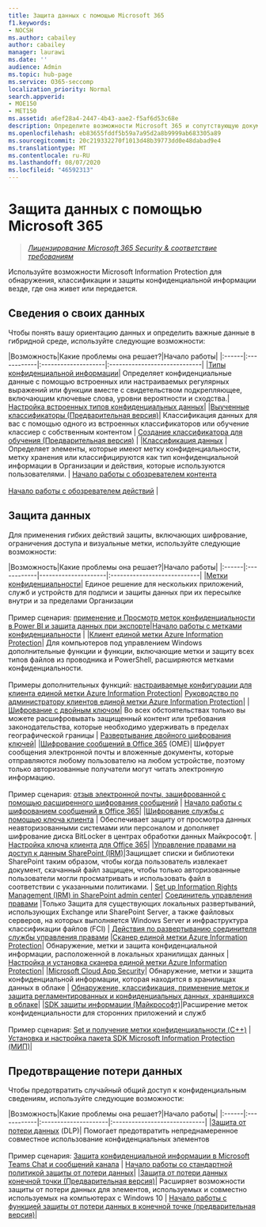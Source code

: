 ```yaml
---
title: Защита данных с помощью Microsoft 365
f1.keywords:
- NOCSH
ms.author: cabailey
author: cabailey
manager: laurawi
ms.date: ''
audience: Admin
ms.topic: hub-page
ms.service: O365-seccomp
localization_priority: Normal
search.appverid:
- MOE150
- MET150
ms.assetid: a6ef28a4-2447-4b43-aae2-f5af6d53c68e
description: Определите возможности Microsoft 365 и сопутствующую документацию, чтобы помочь вам защитить важные данные Организации.
ms.openlocfilehash: eb83655fddf5b59a7a95d2a8b9999ab683305a89
ms.sourcegitcommit: 20c219332270f1013d48b39773dd0e48dabad9e4
ms.translationtype: MT
ms.contentlocale: ru-RU
ms.lasthandoff: 08/07/2020
ms.locfileid: "46592313"
---
```

# <a name="protect-information-using-microsoft-365"></a>Защита данных с помощью Microsoft 365

>*[Лицензирование Microsoft 365 Security & соответствие требованиям](https://docs.microsoft.com/office365/servicedescriptions/microsoft-365-service-descriptions/microsoft-365-tenantlevel-services-licensing-guidance/microsoft-365-security-compliance-licensing-guidance)*

Используйте возможности Microsoft Information Protection для обнаружения, классификации и защиты конфиденциальной информации везде, где она живет или передается.

## <a name="know-your-data"></a>Сведения о своих данных

Чтобы понять вашу ориентацию данных и определить важные данные в гибридной среде, используйте следующие возможности:
 
|Возможность|Какие проблемы она решает?|Начало работы|
|:------|:------------|:--------------------|:-----------------------------|
|[Типы конфиденциальной информации](sensitive-information-type-entity-definitions.md)| Определяет конфиденциальные данные с помощью встроенных или настраиваемых регулярных выражений или функции вместе с свидетельством подкрепляющее, включающим ключевые слова, уровни вероятности и сходства.| [Настройка встроенных типов конфиденциальных данных](customize-a-built-in-sensitive-information-type.md)|
|[Выученные классификаторы (Предварительная версия)](classifier-getting-started-with.md)| Классификация данных для вас с помощью одного из встроенных классификаторов или обучение классиер с собственным контентом | [Создание классификатора для обучения (Предварительная версия)](classifier-creating-a-trainable-classifier.md) |
|[Классификация данных](data-classification-overview.md) | Определяет элементы, которые имеют метку конфиденциальности, метку хранения или классифицируются как тип конфиденциальной информации в Организации и действия, которые используются пользователями.  | [Начало работы с обозревателем контента](data-classification-content-explorer.md)<br /><br /> [Начало работы с обозревателем действий](data-classification-activity-explorer.md) |

## <a name="protect-your-data"></a>Защита данных

Для применения гибких действий защиты, включающих шифрование, ограничения доступа и визуальные метки, используйте следующие возможности:

|Возможность|Какие проблемы она решает?|Начало работы|
|:------|:------------|---------------------|:----------------------------|
|[Метки конфиденциальности](sensitivity-labels.md)| Единое решение для нескольких приложений, служб и устройств для подписи и защиты данных при их пересылке внутри и за пределами Организации <br /><br />Пример сценария: [применение и Просмотр меток конфиденциальности в Power BI и защита данных при экспорте](https://docs.microsoft.com/power-bi/admin/service-security-data-protection-overview)|[Начало работы с метками конфиденциальности](get-started-with-sensitivity-labels.md) |
|[Клиент единой метки Azure Information Protection](https://docs.microsoft.com/azure/information-protection/rms-client/aip-clientv2)| Для компьютеров под управлением Windows дополнительные функции и функции, включающие метки и защиту всех типов файлов из проводника и PowerShell, расширяются метками конфиденциальности.<br /><br /> Примеры дополнительных функций: [настраиваемые конфигурации для клиента единой метки Azure Information Protection](https://docs.microsoft.com/azure/information-protection/rms-client/clientv2-admin-guide-customizations)| [Руководство по администратору клиентов единой метки Azure Information Protection](https://docs.microsoft.com/azure/information-protection/rms-client/clientv2-admin-guide)|
|[Шифрование с двойным ключом](double-key-encryption.md)| Во всех обстоятельствах только вы можете расшифровывать защищенный контент или требования законодательства, которые необходимо удерживать в пределах географической границы | [Развертывание двойного шифрования ключей](double-key-encryption.md#deploy-double-key-encryption)|
|[Шифрование сообщений в Office 365](ome.md) (OME)| Шифрует сообщения электронной почты и вложенные документы, которые отправляются любому пользователю на любом устройстве, поэтому только авторизованные получатели могут читать электронную информацию.  <br /><br />Пример сценария: [отзыв электронной почты, зашифрованной с помощью расширенного шифрования сообщений](revoke-ome-encrypted-mail.md) | [Начало работы с шифрованием сообщений в Office 365](set-up-new-message-encryption-capabilities.md)|
|[Шифрование службы с помощью ключа клиента](customer-key-overview.md) | Обеспечивает защиту от просмотра данных неавторизованными системами или персоналом и дополняет шифрование диска BitLocker в центрах обработки данных Майкрософт. | [Настройка ключа клиента для Office 365](customer-key-set-up.md)|
|[Управление правами на доступ к данным SharePoint (IRM)](set-up-irm-in-sp-admin-center.md#irm-enable-sharepoint-document-libraries-and-lists)|Защищает списки и библиотеки SharePoint таким образом, чтобы когда пользователь извлекает документ, скачанный файл защищен, чтобы только авторизованные пользователи могли просматривать и использовать файл в соответствии с указанными политиками. | [Set up Information Rights Management (IRM) in SharePoint admin center](set-up-irm-in-sp-admin-center.md)|
[Соединитель управления правами](https://docs.microsoft.com/azure/information-protection/deploy-rms-connector) |Только Защита для существующих локальных развертываний, использующих Exchange или SharePoint Server, а также файловых серверов, на которых выполняется Windows Server и инфраструктура классификации файлов (FCI) | [Действия по развертыванию соединителя службы управления правами](https://docs.microsoft.com/azure/information-protection/deploy-rms-connector#steps-to-deploy-the-rms-connector)
|[Сканер единой метки Azure Information Protection](https://docs.microsoft.com/azure/information-protection/deploy-aip-scanner)| Обнаружение, метки и защита конфиденциальной информации, расположенной в локальных хранилищах данных | [Настройка и установка сканера единой метки Azure Information Protection](https://docs.microsoft.com/azure/information-protection/deploy-aip-scanner-configure-install)|
|[Microsoft Cloud App Security](https://docs.microsoft.com/cloud-app-security/what-is-cloud-app-security)| Обнаружение, метки и защита конфиденциальной информации, которая находится в хранилищах данных в облаке | [Обнаружение, классификация, применение меток и защита регламентированных и конфиденциальных данных, хранящихся в облаке](https://docs.microsoft.com/cloud-app-security/best-practices#discover-classify-label-and-protect-regulated-and-sensitive-data-stored-in-the-cloud)|
|[SDK защиты информации (Майкрософт)](https://docs.microsoft.com/information-protection/develop/overview#microsoft-information-protection-sdk)|Расширение меток конфиденциальности для сторонних приложений и служб  <br /><br /> Пример сценария: [Set и получение метки конфиденциальности (C++)](https://docs.microsoft.com/information-protection/develop/quick-file-set-get-label-cpp) |[Установка и настройка пакета SDK Microsoft Information Protection (МИП)](https://docs.microsoft.com/information-protection/develop/setup-configure-mip)|

## <a name="prevent-data-loss"></a>Предотвращение потери данных

Чтобы предотвратить случайный общий доступ к конфиденциальным сведениям, используйте следующие возможности:


|Возможность|Какие проблемы она решает?|Начало работы|
|:------|:------------|:---------------------|:-----------------------------|
|[Защита от потери данных](data-loss-prevention-policies.md) (DLP)| Помогает предотвратить непреднамеренное совместное использование конфиденциальных элементов <br /><br />Пример сценария: [Защита конфиденциальной информации в Microsoft Teams Chat и сообщений канала](dlp-microsoft-teams.md) | [Начало работы со стандартной политикой защиты от потери данных](get-started-with-the-default-dlp-policy.md)|
|[Защита от потери данных конечной точки (Предварительная версия)](endpoint-dlp-learn-about.md)| Расширяет возможности защиты от потери данных для элементов, используемых и совместно используемых на компьютерах с Windows 10 | [Начало работы с функцией защиты от потери данных в конечной точке (предварительная версия)](endpoint-dlp-getting-started.md)|
